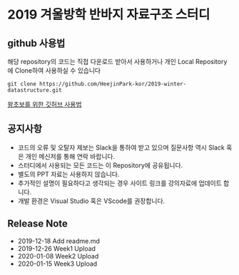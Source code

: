 # 2019 겨울방학 반바지 자료구조 스터디

## github 사용법

해당 repository의 코드는 직접 다운로드 받아서 사용하거나 개인 Local Repository에 Clone하여 사용하실 수 있습니다

```
git clone https://github.com/HeejinPark-kor/2019-winter-datastructure.git
```

[왕초보를 위한 깃허브 사용법](https://tagilog.tistory.com/377)

## 공지사항

- 코드의 오류 및 오탈자 제보는 Slack을 통하여 받고 있으며 질문사항 역시 Slack 혹은 개인 메신저를 통해 연락 바랍니다.
- 스터디에서 사용되는 모든 코드는 이 Repository에 공유됩니다.
- 별도의 PPT 자료는 사용하지 않습니다.
- 추가적인 설명이 필요하다고 생각되는 경우 사이트 링크를 강의자료에 업데이트 합니다.
- 개발 환경은 Visual Studio 혹은 VScode를 권장합니다.

## Release Note

- 2019-12-18 Add readme.md
- 2019-12-26 Week1 Upload
- 2020-01-08 Week2 Upload
- 2020-01-15 Week3 Upload
